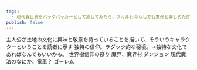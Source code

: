 ```yaml
---
tags:
  - 現代異世界をバックパッカーとして旅してみたら、スキル付与なしでも意外と楽しめた件/各話
publish: false
---
```

主人公が土地の文化に興味と敬意を持っていることを描いて、そういうキャラクターということを読者に示す
独特の信仰。ラダック的な秘境。→独特な文化であればなんでもいいかも。
世界樹信仰の祭り
魔界、魔界村
ダンジョン
現代魔法のなにか。電車？
ゴーレム